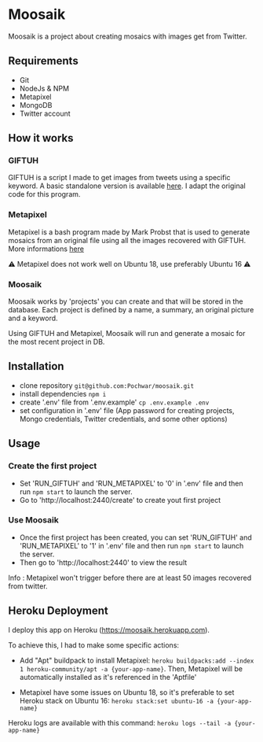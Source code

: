 # Moosaik

Moosaik is a project about creating mosaics with images get from Twitter.

## Requirements

- Git
- NodeJs & NPM
- Metapixel
- MongoDB
- Twitter account

## How it works

### GIFTUH
GIFTUH is a script I made to get images from tweets using a specific keyword. A basic standalone version is available [here](https://github.com/Pochwar/giftuh). I adapt the original code for this program.

### Metapixel

Metapixel is a bash program made by Mark Probst that is used to generate mosaics from an original file using all the images recovered with GIFTUH. More informations [here](https://github.com/schani/metapixel)

⚠ Metapixel does not work well on Ubuntu 18, use preferably Ubuntu 16 ⚠ 

### Moosaik

Moosaik works by 'projects' you can create and that will be stored in the database. Each project is defined by a name, a summary, an original picture and a keyword.

Using GIFTUH and Metapixel, Moosaik will run and generate a mosaic for the most recent project in DB.

## Installation

- clone repository `git@github.com:Pochwar/moosaik.git`
- install dependencies `npm i`
- create '.env' file from '.env.example' `cp .env.example .env`
- set configuration in '.env' file (App password for creating projects, Mongo credentials, Twitter credentials, and some other options)

## Usage

### Create the first project

- Set 'RUN_GIFTUH' and 'RUN_METAPIXEL' to '0' in '.env' file and then run `npm start` to launch the server.
- Go to 'http://localhost:2440/create' to create yout first project

### Use Moosaik

- Once the first project has been created, you can set 'RUN_GIFTUH' and 'RUN_METAPIXEL' to '1' in '.env' file and then run `npm start` to launch the server.
- Then go to 'http://localhost:2440' to view the result

Info : Metapixel won't trigger before there are at least 50 images recovered from twitter.


## Heroku Deployment

I deploy this app on Heroku (https://moosaik.herokuapp.com).

To achieve this, I had to make some specific actions:

- Add "Apt" buildpack to install Metapixel: `heroku buildpacks:add --index 1 heroku-community/apt -a {your-app-name}`. Then, Metapixel will be automatically installed as it's referenced in the 'Aptfile'

- Metapixel have some issues on Ubuntu 18, so it's preferable to set Heroku stack on Ubuntu 16: `heroku stack:set ubuntu-16 -a {your-app-name}`

Heroku logs are available with this command: `heroku logs --tail -a {your-app-name}`